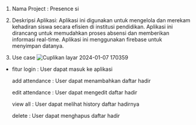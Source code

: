 1. Nama Project :
    Presence si

2. Deskripsi Aplikasi:
   Aplikasi ini digunakan untuk mengelola dan merekam kehadiran siswa secara efisien di institusi pendidikan. Aplikasi ini dirancang untuk memudahkan proses absensi dan memberikan informasi real-time. Aplikasi ini menggunakan firebase untuk menyimpan datanya.

3. Use case
   ![Cuplikan layar 2024-01-07 170359](https://github.com/rizmii/052_UAS_PAM/assets/114916498/c27d5388-6b53-47e6-9153-ae80d7dab7de)

- fitur
  login : User dapat masuk ke aplikasi
  
  add attendance : User dapat menambahkan daftar hadir
  
  edit attendance : User dapat mengedit daftar hadir

  view all : User dapat melihat history daftar hadirnya

  delete : User dapat menghapus daftar hadir
  
